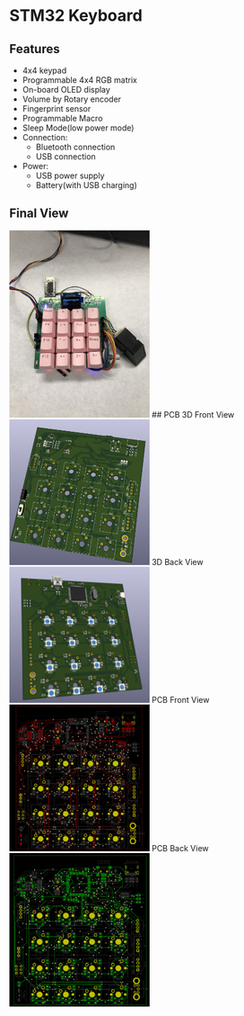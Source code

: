 # STM32 Keyboard

## Features
* 4x4 keypad
* Programmable 4x4 RGB matrix
* On-board OLED display
* Volume by Rotary encoder
* Fingerprint sensor
* Programmable Macro
* Sleep Mode(low power mode)
* Connection:
    * Bluetooth connection
    * USB connection
* Power:
    * USB power supply
    * Battery(with USB charging)

## Final View
<img src = "images/view.jpg" width="250">
## PCB
3D Front View
<img src = "images/kicad-3dview-front.png" width="250">
3D Back View
<img src = "images/kicad-3dview-back.png" width="250">
PCB Front View
<img src = "images/pcb-front.png" width="250">
PCB Back View
<img src = "images/pcb-back.png" width="250">
